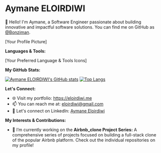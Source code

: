 # Aymane ELOIRDIWI 

👋 Hello! I'm Aymane, a Software Engineer passionate about building innovative and impactful software solutions. You can find me on GitHub as [@Bonziman](https://github.com/Bonziman).

[Your Profile Picture]

**Languages & Tools:**

[Your Preferred Language & Tools Icons]

**My GitHub Stats:**

[![Aymane ELOIRDIWI's GitHub stats](https://github-readme-stats.vercel.app/api?username=Bonziman&show_icons=true&hide_border=true&title_color=26FE2E&icon_color=26FE2E&text_color=26FE2E&bg_color=000000)](https://github.com/anuraghazra/github-readme-stats)
[![Top Langs](https://github-readme-stats.vercel.app/api/top-langs/?username=Bonziman&layout=compact&hide_border=true&title_color=26FE2E&icon_color=26FE2E&text_color=26FE2E&bg_color=000000)](https://github.com/anuraghazra/github-readme-stats)


**Let's Connect:**

* 🌐 Visit my portfolio: https://eloirdiwi.me
* 📫 You can reach me at: eloirdiwi@gmail.com
* 💼 Let's connect on LinkedIn: [Aymane Eloirdiwi](https://www.linkedin.com/in/el-oirdiwi-aymane/)

**My Interests & Contributions:**

* 🔭 I’m currently working on the **Airbnb_clone Project Series:** A comprehensive series of projects focused on building a full-stack clone of the popular Airbnb platform. Check out the individual repositories on my profile!



